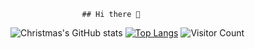                     ## Hi there 👋

<!--
**yllmis/yllmis** is a ✨ _special_ ✨ repository because its `README.md` (this file) appears on your GitHub profile.
Here are some ideas to get you started:
- 🔭 I’m currently working on NCU
- 🌱 I’m currently learning C
- 👯 I’m looking to collaborate on ...
- 🤔 I’m looking for help with ...
- 💬 Ask me about ...
- 📫 How to reach me: ...
- 😄 Pronouns: ...
- ⚡ Fun fact: ...
-->
![Christmas's GitHub stats](https://github-readme-stats.vercel.app/api?username=yllmis&show_icons=true&theme=tokyonight)
[![Top Langs](https://github-readme-stats.vercel.app/api/top-langs/?username=yllmis)](https://github.com/yllmis/github-readme-stats)
![Visitor Count](https://profile-counter.glitch.me/yllmis/count.svg)
